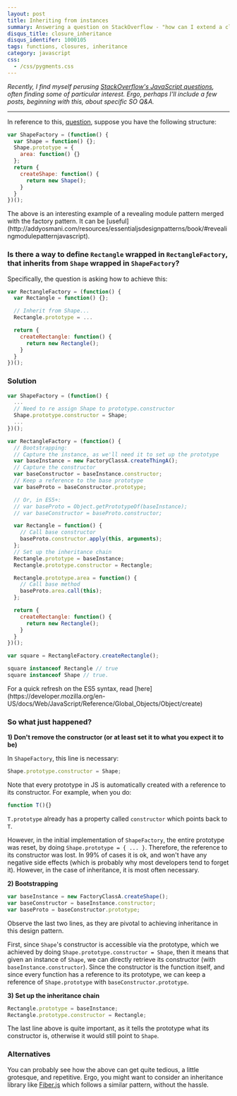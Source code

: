 ```yaml
---
layout: post
title: Inheriting from instances
summary: Answering a question on StackOverflow - "how can I extend a class defined behind a closure in JavaScript?"
disqus_title: closure_inheritance
disqus_identifer: 1000105
tags: functions, closures, inheritance
category: javascript
css:
  - /css/pygments.css
---
```


*Recently, I find myself perusing [StackOverflow's JavaScript questions](http://stackoverflow.com/questions/tagged/javascript?sort=newest), often finding some of particular interest. Ergo, perhaps I'll include a few posts, beginning with this, about specific SO Q&A.*

---

In reference to this, [question](http://stackoverflow.com/q/22254590/1487730), suppose you have the following structure:

``` js
var ShapeFactory = (function() {
  var Shape = function() {};
  Shape.prototype = {
    area: function() {}
  };
  return {
    createShape: function() {
      return new Shape();
    }
  }
})();
```

<aside>
  The above is an interesting example of a revealing module pattern merged with the factory pattern.  It can be [useful](http://addyosmani.com/resources/essentialjsdesignpatterns/book/#revealingmodulepatternjavascript).
</aside>

### Is there a way to define `Rectangle` wrapped in `RectangleFactory`, that inherits from `Shape` wrapped in `ShapeFactory`?

Specifically, the question is asking how to achieve this:


``` js
var RectangleFactory = (function() {
  var Rectangle = function() {};

  // Inherit from Shape...
  Rectangle.prototype = ...

  return {
    createRectangle: function() {
      return new Rectangle();
    }
  }
})();
```

### Solution

``` js
var ShapeFactory = (function() {
  ...
  // Need to re assign Shape to prototype.constructor
  Shape.prototype.constructor = Shape;
  ...
})();

var RectangleFactory = (function() {
  // Bootstrapping:
  // Capture the instance, as we'll need it to set up the prototype
  var baseInstance = new FactoryClassA.createThingA();
  // Capture the constructor
  var baseConstructor = baseInstance.constructor;
  // Keep a reference to the base prototype
  var baseProto = baseConstructor.prototype;

  // Or, in ES5+:
  // var baseProto = Object.getPrototypeOf(baseInstance);
  // var baseConstructor = baseProto.constructor;

  var Rectangle = function() {
    // Call base constructor
    baseProto.constructor.apply(this, arguments);
  };
  // Set up the inheritance chain
  Rectangle.prototype = baseInstance;
  Rectangle.prototype.constructor = Rectangle;

  Rectangle.prototype.area = function() {
    // Call base method
    baseProto.area.call(this);
  };

  return {
    createRectangle: function() {
      return new Rectangle();
    }
  }
})();

var square = RectangleFactory.createRectangle();

square instanceof Rectangle // true
square instanceof Shape // true.
```

<aside>
  For a quick refresh on the ES5 syntax, read [here](https://developer.mozilla.org/en-US/docs/Web/JavaScript/Reference/Global_Objects/Object/create)
</aside>

### So what just happened?

**1) Don't remove the constructor (or at least set it to what you expect it to be)**

In `ShapeFactory`, this line is necessary:

``` js
Shape.prototype.constructor = Shape;
```

Note that every prototype in JS is automatically created with a reference to its constructor. For example, when you do:

``` js
function T(){}
```

`T.prototype` already has a property called `constructor` which points back to `T`.

However, in the initial implementation of `ShapeFactory`, the entire prototype was reset, by doing `Shape.prototype = { ... }`. Therefore, the reference to its constructor was lost. In 99% of cases it is ok, and won't have any negative side effects (which is probably why most developers tend to forget it). However, in the case of inheritance, it is most often necessary.

**2) Bootstrapping**

``` js
var baseInstance = new FactoryClassA.createShape();
var baseConstructor = baseInstance.constructor;
var baseProto = baseConstructor.prototype;
```

Observe the last two lines, as they are pivotal to achieving inheritance in this design pattern.

First, since `Shape`'s constructor is accessible via the prototype, which we achieved by doing `Shape.prototype.constructor = Shape`, then it means that given an instance of `Shape`, we can directly retrieve its constructor (with `baseInstance.constructor`). Since the constructor is the function itself, and since every function has a reference to its prototype, we can keep a reference of `Shape.prototype` with `baseConstructor.prototype`.

**3) Set up the inheritance chain**

``` js
Rectangle.prototype = baseInstance;
Rectangle.prototype.constructor = Rectangle;
```

The last line above is quite important, as it tells the prototype what its constructor is, otherwise it would still point to `Shape`.

### Alternatives

You can probably see how the above can get quite tedious, a little grotesque, and repetitive. Ergo, you might want to consider an inheritance library like [Fiber.js](https://github.com/linkedin/Fiber) which follows a similar pattern, without the hassle.
